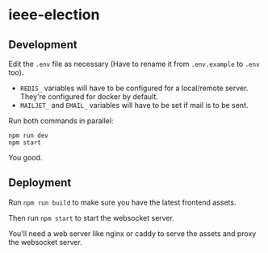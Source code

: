 # ieee-election

## Development

Edit the `.env` file as necessary (Have to rename it from `.env.example` to `.env` too).
- `REDIS_` variables will have to be configured for a local/remote server. They're configured for docker by default.
- `MAILJET_` and `EMAIL_` variables will have to be set if mail is to be sent.

Run both commands in parallel:
```
npm run dev
npm start
```

You good.

## Deployment

Run `npm run build` to make sure you have the latest frontend assets.

Then run `npm start` to start the websocket server.

You'll need a web server like nginx or caddy to serve the assets and proxy the websocket server.
